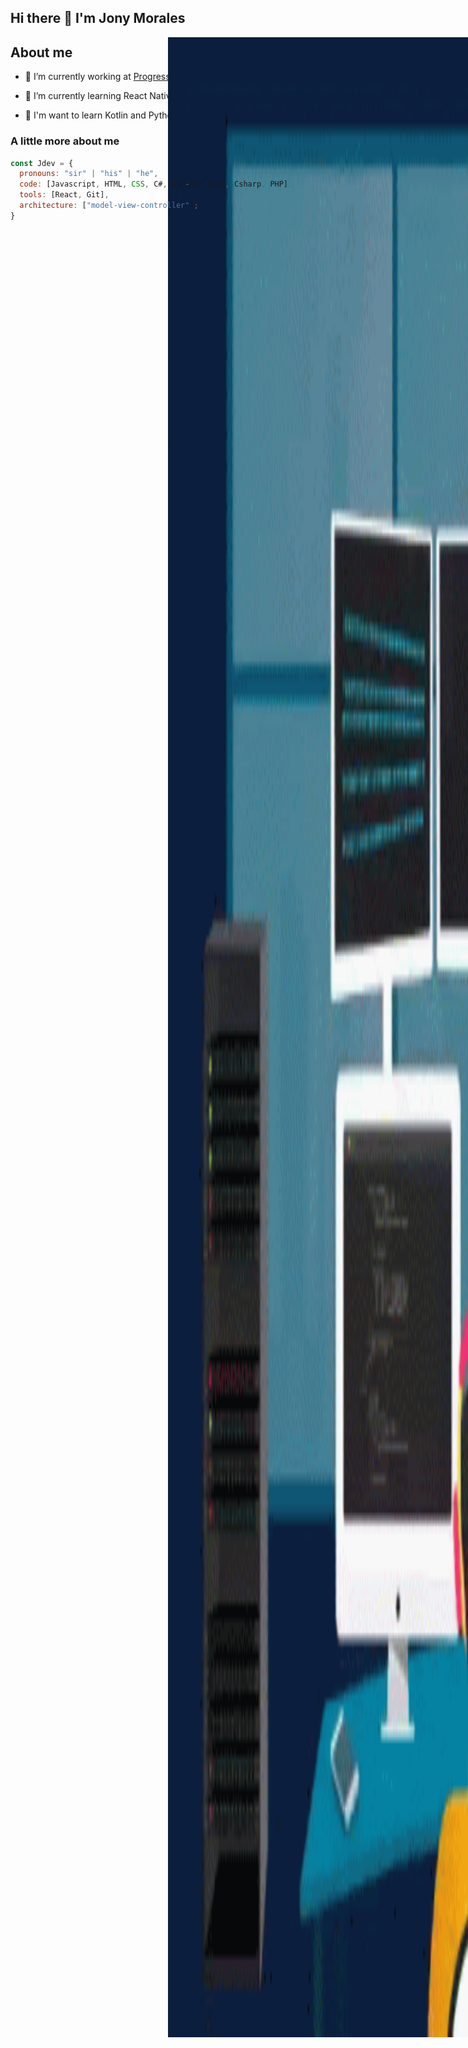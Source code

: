 ## Hi there 👋 I'm Jony Morales

<p align="center">
  <img src="https://github.com/Jony-07/Jony-07/blob/main/coding.gif" alt="animated" width="100%" height="80%" style="position:absolute" allowFullScreen/>
</p>

## About me

- 🔭 I’m currently working at  [Progress-Mind](https://github.com/Gissela25/Progress-mind) and [Mio-Pharma](https://github.com/Gissela25/ProyectoDSE-mioPharma)

- 🌱 I’m currently learning React Native and ASP-NET Core

- 👾 I'm want to learn Kotlin and Python

###  A little more about me

```javascript
const Jdev = {
  pronouns: "sir" | "his" | "he",
  code: [Javascript, HTML, CSS, C#, ASP-NET Core, Csharp, PHP],
  tools: [React, Git],
  architecture: ["model-view-controller"];
}
```

<!--
Here are some ideas to get you started:

- 🔭 I’m currently working on ...
- 🌱 I’m currently learning ...
- 👯 I’m looking to collaborate on ...
- 🤔 I’m looking for help with ...
- 💬 Ask me about ...
- 📫 How to reach me: ...
- 😄 Pronouns: ...
- ⚡ Fun fact: ...
-->

